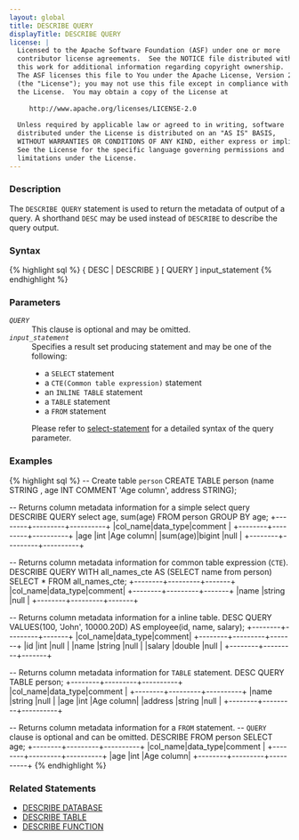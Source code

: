 ```yaml
---
layout: global
title: DESCRIBE QUERY
displayTitle: DESCRIBE QUERY
license: |
  Licensed to the Apache Software Foundation (ASF) under one or more
  contributor license agreements.  See the NOTICE file distributed with
  this work for additional information regarding copyright ownership.
  The ASF licenses this file to You under the Apache License, Version 2.0
  (the "License"); you may not use this file except in compliance with
  the License.  You may obtain a copy of the License at
 
     http://www.apache.org/licenses/LICENSE-2.0
 
  Unless required by applicable law or agreed to in writing, software
  distributed under the License is distributed on an "AS IS" BASIS,
  WITHOUT WARRANTIES OR CONDITIONS OF ANY KIND, either express or implied.
  See the License for the specific language governing permissions and
  limitations under the License.
---
```


### Description
The `DESCRIBE QUERY` statement is used to return the metadata of output
of a query. A shorthand `DESC` may be used instead of `DESCRIBE` to
describe the query output.

### Syntax
{% highlight sql %}
{ DESC | DESCRIBE } [ QUERY ] input_statement
{% endhighlight %}

### Parameters
<dl>
  <dt><code><em>QUERY</em></code></dt>
  <dd>This clause is optional and may be omitted.</dd>
  <dt><code><em>input_statement</em></code></dt>
  <dd>
    Specifies a result set producing statement and may be one of the following: 
    <ul>
      <li>a <code>SELECT</code> statement</li>
      <li>a <code>CTE(Common table expression)</code> statement</li>
      <li>an <code>INLINE TABLE</code> statement</li>
      <li>a <code>TABLE</code> statement</li>
      <li>a <code>FROM</code> statement</li>
    </ul>
    Please refer to <a href="sql-ref-syntax-qry-select.html">select-statement</a>
    for a detailed syntax of the query parameter.
  </dd>
</dl>

### Examples
{% highlight sql %}
-- Create table `person`
CREATE TABLE person (name STRING , age INT COMMENT 'Age column', address STRING);

-- Returns column metadata information for a simple select query
DESCRIBE QUERY select age, sum(age) FROM person GROUP BY age;
  +--------+---------+----------+
  |col_name|data_type|comment   |
  +--------+---------+----------+
  |age     |int      |Age column|
  |sum(age)|bigint   |null      |
  +--------+---------+----------+

-- Returns column metadata information for common table expression (`CTE`).
DESCRIBE QUERY WITH all_names_cte
  AS (SELECT name from person) SELECT * FROM all_names_cte;
  +--------+---------+-------+
  |col_name|data_type|comment|
  +--------+---------+-------+
  |name    |string   |null   |
  +--------+---------+-------+

-- Returns column metadata information for a inline table.
DESC QUERY VALUES(100, 'John', 10000.20D) AS employee(id, name, salary);
  +--------+---------+-------+
  |col_name|data_type|comment|
  +--------+---------+-------+
  |id      |int      |null   |
  |name    |string   |null   |
  |salary  |double   |null   |
  +--------+---------+-------+

-- Returns column metadata information for `TABLE` statement.
DESC QUERY TABLE person;
  +--------+---------+----------+
  |col_name|data_type|comment   |
  +--------+---------+----------+
  |name    |string   |null      |
  |age     |int      |Age column|
  |address |string   |null      |
  +--------+---------+----------+

-- Returns column metadata information for a `FROM` statement.
-- `QUERY` clause is optional and can be omitted.
DESCRIBE FROM person SELECT age;
  +--------+---------+----------+
  |col_name|data_type|comment   |
  +--------+---------+----------+
  |age     |int      |Age column|
  +--------+---------+----------+
{% endhighlight %}

### Related Statements
- [DESCRIBE DATABASE](sql-ref-syntax-aux-describe-database.html)
- [DESCRIBE TABLE](sql-ref-syntax-aux-describe-table.html)
- [DESCRIBE FUNCTION](sql-ref-syntax-aux-describe-function.html)
